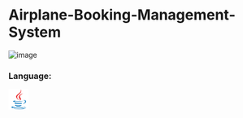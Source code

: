 <h1>Airplane-Booking-Management-System</h1>

![image](https://user-images.githubusercontent.com/90387094/154270491-3a7844c5-7524-473e-9316-0119d840314f.png)

<h3 align="left">Language:</h3>
<p align="left"> <a href="https://www.java.com" target="_blank" rel="noreferrer"> <img src="https://raw.githubusercontent.com/devicons/devicon/master/icons/java/java-original.svg" alt="java" width="40" height="40"/> </a>
